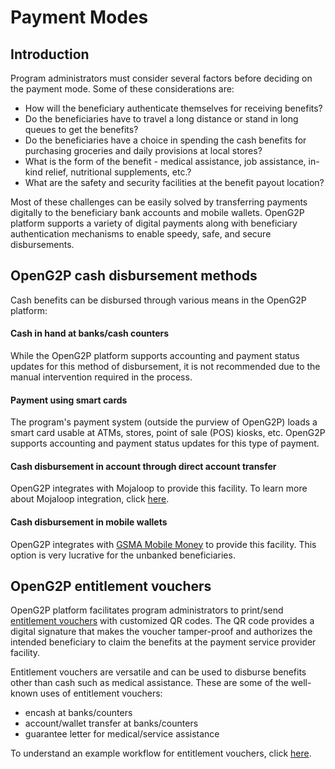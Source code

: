 # Payment Modes

## Introduction

Program administrators must consider several factors before deciding on the payment mode. Some of these considerations are:

* How will the beneficiary authenticate themselves for receiving benefits?
* Do the beneficiaries have to travel a long distance or stand in long queues to get the benefits?
* Do the beneficiaries have a choice in spending the cash benefits for purchasing groceries and daily provisions at local stores?
* What is the form of the benefit - medical assistance, job assistance, in-kind relief, nutritional supplements, etc.?
* What are the safety and security facilities at the benefit payout location?

Most of these challenges can be easily solved by transferring payments digitally to the beneficiary bank accounts and mobile wallets. OpenG2P platform supports a variety of digital payments along with beneficiary authentication mechanisms to enable speedy, safe, and secure disbursements.

## OpenG2P cash disbursement methods

Cash benefits can be disbursed through various means in the OpenG2P platform:

#### Cash in hand at banks/cash counters

While the OpenG2P platform supports accounting and payment status updates for this method of disbursement, it is not recommended due to the manual intervention required in the process.

#### Payment using smart cards

The program's payment system (outside the purview of OpenG2P) loads a smart card usable at ATMs, stores, point of sale (POS) kiosks, etc. OpenG2P supports accounting and payment status updates for this type of payment.

#### Cash disbursement in account through direct account transfer

OpenG2P integrates with Mojaloop to provide this facility. To learn more about Mojaloop integration, click [here](../integrations/mojaloop-integration.md).

#### Cash disbursement in mobile wallets

OpenG2P integrates with [GSMA Mobile Money](https://www.gsma.com/mobilefordevelopment/mobile-money/) to provide this facility. This option is very lucrative for the unbanked beneficiaries.

## OpenG2P entitlement vouchers

OpenG2P platform facilitates program administrators to print/send [entitlement vouchers](../beneficiary-management/entitlement.md#entitlement-voucher) with customized QR codes. The QR code provides a digital signature that makes the voucher tamper-proof and authorizes the intended beneficiary to claim the benefits at the payment service provider facility.

Entitlement vouchers are versatile and can be used to disburse benefits other than cash such as medical assistance. These are some of the well-known uses of entitlement vouchers:

* encash at banks/counters
* account/wallet transfer at banks/counters
* guarantee letter for medical/service assistance

To understand an example workflow for entitlement vouchers, click [here](../workflows/on-demand-assistance.md).
